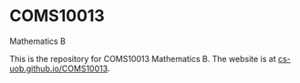 # COMS10013
Mathematics B

This is the repository for COMS10013 Mathematics B. The website is at [cs-uob.github.io/COMS10013](https://cs-uob.github.io/COMS10013).